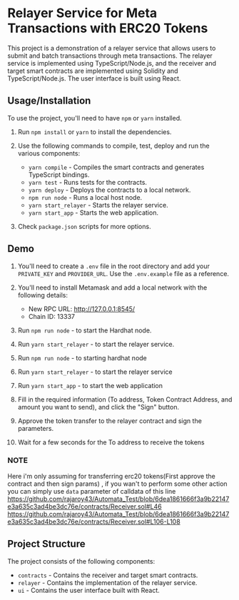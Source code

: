 
# Relayer Service for Meta Transactions with ERC20 Tokens

This project is a demonstration of a relayer service that allows users to submit and batch transactions through meta transactions. The relayer service is implemented using TypeScript/Node.js, and the receiver and target smart contracts are implemented using Solidity and TypeScript/Node.js. The user interface is built using React.

## Usage/Installation

To use the project, you'll need to have `npm` or `yarn` installed.

1. Run `npm install` or `yarn` to install the dependencies.
2. Use the following commands to compile, test, deploy and run the various components:
   - `yarn compile` - Compiles the smart contracts and generates TypeScript bindings.
   - `yarn test` - Runs tests for the contracts.
   - `yarn deploy` - Deploys the contracts to a local network.
   - `npm run node` - Runs a local host node.
   - `yarn start_relayer` - Starts the relayer service.
   - `yarn start_app` - Starts the web application.

3. Check `package.json` scripts for more options.

## Demo

1. You'll need to create a `.env` file in the root directory and add your `PRIVATE_KEY` and `PROVIDER_URL`. Use the `.env.example` file as a reference.
2. You'll need to install Metamask and add a local network with the following details:
   - New RPC URL: http://127.0.0.1:8545/
   - Chain ID: 13337
   
3. Run `npm run node` - to start the Hardhat node.
4. Run `yarn start_relayer` - to start the relayer service.
3. Run `npm run node` - to starting hardhat node
4. Run `yarn start_relayer` - to start the  relayer service
5. Run `yarn start_app` - to start the web application
6. Fill in the required information (To address, Token Contract Address, and amount you want to send), and click the "Sign" button.
7. Approve the token transfer to the relayer contract and sign the parameters.
8. Wait for a few seconds for the To address to receive the tokens

### NOTE

Here i'm only assuming for transferring  erc20 tokens(First approve the contract and then sign params) , if you wan't to perform some other action you can simply use `data` parameter of calldata of this line 
https://github.com/rajaroy43/Automata_Test/blob/6dea1861666f3a9b22147e3a635c3ad4be3dc76e/contracts/Receiver.sol#L46 
https://github.com/rajaroy43/Automata_Test/blob/6dea1861666f3a9b22147e3a635c3ad4be3dc76e/contracts/Receiver.sol#L106-L108


## Project Structure

The project consists of the following components:
   - `contracts` - Contains the receiver and target smart contracts.
   - `relayer` - Contains the implementation of the relayer service.
   - `ui` - Contains the user interface built with React.
